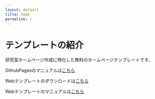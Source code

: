 ```yaml
---
layout: default
title: home
permalink: /
---
```


# テンプレートの紹介

研究室ホームページ作成に特化した無料のホームページテンプレートです。

GithubPagesのマニュアルは[こちら](../GitHubpagesマニュアル.md)  

Webテンプレートのダウンロードは[こちら]()  

Webテンプレートのマニュアルは[こちら]()